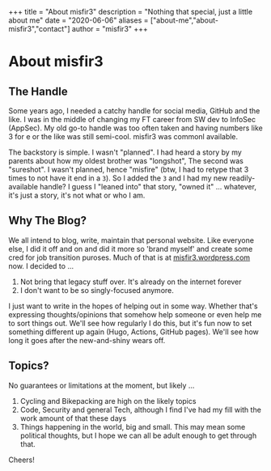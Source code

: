 +++
title = "About misfir3"
description = "Nothing that special, just a little about me"
date = "2020-06-06"
aliases = ["about-me","about-misfir3","contact"]
author = "misfir3"
+++

# About misfir3

## The Handle
Some years ago, I needed a catchy handle for social media, GitHub and the like. I was in the middle of changing my FT career from SW dev to InfoSec (AppSec).  My old go-to handle was too often taken and having numbers like 3 for e or the like was still semi-cool. misfir3 was commonl available.

The backstory is simple. I wasn't "planned". I had heard a story by my parents about how my oldest brother was "longshot", The second was "sureshot". I wasn't planned, hence "misfire" (btw, I had to retype that 3 times to not have it end in a `3`). So I added the `3` and I had my new readily-available handle? I guess I "leaned into" that story, "owned it" ... whatever, it's just a story, it's not what or who I am.

## Why The Blog?
We all intend to blog, write, maintain that personal website. Like everyone else, I did it off and on and did it more so 'brand myself' and create some cred for job transition puroses. Much of that is at [misfir3.wordpress.com](misfir3.wordpress.com) now. I decided to ...

1. Not bring that legacy stuff over. It's already on the internet forever
2. I don't want to be so singly-focused anymore.

I just want to write in the hopes of helping out in some way. Whether that's expressing thoughts/opinions that somehow help someone or even help me to sort things out. We'll see how regularly I do this, but it's fun now to set something different up again (Hugo, Actions, GitHub pages). We'll see how long it goes after the new-and-shiny wears off.

## Topics?

No guarantees or limitations at the moment, but likely ...

1. Cycling and Bikepacking are high on the likely topics
2. Code, Security and general Tech, although I find I've had my fill with the work amount of that these days
3. Things happening in the world, big and small. This may mean some political thoughts, but I hope we can all be adult enough to get through that.

Cheers!